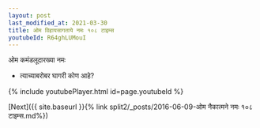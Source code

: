 ```yaml
---
layout: post
last_modified_at: 2021-03-30
title: ओम विहायसागताये नमः १०८ टाइम्स
youtubeId: R64ghLUMouI
---
```

 
 
 ओम कमंडलूदारख्या नमः  
 
 -  त्याच्याबरोबर घागरी कोण आहे? 
 
  
 
  
 
 
 
 
 
 


{% include youtubePlayer.html id=page.youtubeId %}
 
[Next]({{ site.baseurl }}{% link  split2/_posts/2016-06-09-ओम नैकात्मने नमः १०८ टाइम्स.md%})
 
